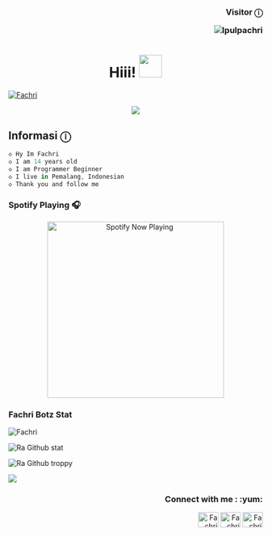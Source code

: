 <h3 align="right">Visitor ⓘ

<p align="right"> <img src="https://komarev.com/ghpvc/?username=Ipulpachri&label=Profile%20views&color=443c42&style=plastic" alt="Ipulpachri" /> </p>
<h1 align="center">Hiii! <img src="https://i.imgur.com/ugWb6BU.gif" style="border-radius:5;" width="45px" alt=""><br></h1>

<p align="center">

  <a href="https://ibb.co/QQX130c"><img src="http://readme-typing-svg.herokuapp.com?color=000000&center=true&vCenter=true&multiline=false&lines=welcome+to+my+github." alt="Fachri">

</p>

<p align="center">
<a href="https://youtube.com/c/SaefulFahri"><img align="center" height="auto" src="https://camo.githubusercontent.com/c20b81f27e201ce526cc8f410e68a9bf83c9e2afa0a6e238b35e8932f45e9518/68747470733a2f2f692e6962622e636f2f6336527a4d37672f363837343734373037333361326632663664363536343639363132653637363937303638373932653633366636643266366436353634363936313266333833333336343836393461363333373730363737613739333836393465353834333665326636372e676966"/></a>

<p align="center">


## Informasi ⓘ
```ts
◇ Hy Im Fachri
◇ I am 14 years old
◇ I am Programmer Beginner
◇ I live in Pemalang, Indonesian
◇ Thank you and follow me
```

### Spotify Playing 🎧

<p align="center">
  <a href="https://open.spotify.com/user/31nuzemgd72h4llo3dnl2pshegeu?si=qHWmVIfBQhy2KyH0dJgQ2Q&utm_source=copy-link" target="_blank"><img src="https://now-playing-on-spotify.vercel.app/api/spotify" alt="Spotify Now Playing" width="350"/></a>
</p>


### Fachri Botz Stat 


<p><img align="center" src="https://github-readme-streak-stats.herokuapp.com/?user=Ipulpachri&theme=default" alt="Fachri" /></p>

![Ra Github stat](https://github-readme-stats.vercel.app/api?username=Ipulpachri&theme=default&show_icons=true) 

![Ra Github troppy](https://github-profile-trophy.vercel.app/?username=Ipulpachri&theme=default)

![](https://github-profile-summary-cards.vercel.app/api/cards/profile-details?username=Ipulpachri&theme=default)


<h3 align="right">Connect with me : :yum:</h3>
<p align="right">
<a href="https://youtube.com/SaefulFahri" target="_blank"><img align="center" src="https://simpleicons.org/icons/youtube.svg" alt="Fachri youtube" height="30" width="40" /></a>
<a href="https://instagram.com/sfdesign_id" target="_blank"><img align="center" src="https://simpleicons.org/icons/instagram.svg" alt="Fachri Instagram" height="30" width="40" /></a>
<a href="https://wa.me/6285713041886" target="_blank"><img align="center" src="https://simpleicons.org/icons/whatsapp.svg" alt="Fachri whatsapp" height="30" width="40" /></a>
</p>
